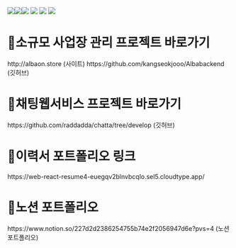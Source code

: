 <img src="https://img.shields.io/badge/javascript-F7DF1E?style=flat&logo=javascript&logoColor=white"/><img src="https://img.shields.io/badge/git-F05032?style=flat&logo=git&logoColor=white"/><img src="https://img.shields.io/badge/spring-6DB33F?style=flat&logo=spring&logoColor=white"/>
<img src="https://img.shields.io/badge/springboot-6DB33F?style=flat&logo=springboot&logoColor=white"/>
<img src="https://img.shields.io/badge/node.js-339933?style=flat&logo=node.js&logoColor=white"/>
<img src="https://img.shields.io/badge/java-007054?style=flat&logo=java&logoColor=white"/>




<h1>🧷소규모 사업장 관리 프로젝트 바로가기</h1>
http://albaon.store (사이트)
https://github.com/kangseokjooo/Albabackend (깃허브)

<h1>🧷채팅웹서비스 프로젝트 바로가기</h1>
https://github.com/raddadda/chatta/tree/develop (깃허브)

<h1>📄이력서 포트폴리오 링크</h1>
https://web-react-resume4-euegqv2blnvbcqlo.sel5.cloudtype.app/ 

<h1>🧷노션 포트폴리오</h1>
https://www.notion.so/227d2d2386254755b74e2f2056947d6e?pvs=4 (노션 포트폴리오)
